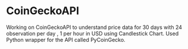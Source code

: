 # CoinGeckoAPI
Working on CoinGeckoAPI to understand price data for 30 days with 24 observation per day , 1 per hour 
in USD using Candlestick Chart. 
Used Python wrapper for the API called PyCoinGecko. 
